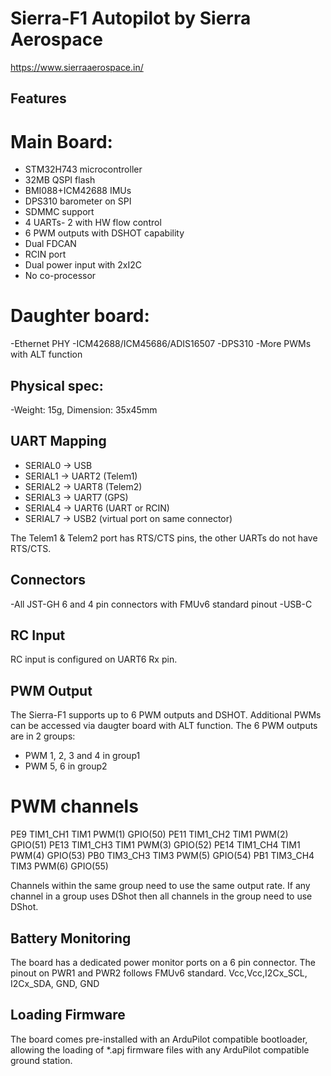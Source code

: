 # Sierra-F1 Autopilot by Sierra Aerospace
https://www.sierraaerospace.in/

## Features
# Main Board:
 - STM32H743 microcontroller
 - 32MB QSPI flash
 - BMI088+ICM42688 IMUs
 - DPS310 barometer on SPI 
 - SDMMC support
 - 4 UARTs- 2 with HW flow control
 - 6 PWM outputs with DSHOT capability
 - Dual FDCAN
 - RCIN port
 - Dual power input with 2xI2C
 - No co-processor

# Daughter board:
 -Ethernet PHY
 -ICM42688/ICM45686/ADIS16507
 -DPS310
 -More PWMs with ALT function

## Physical spec:
 -Weight: 15g, Dimension: 35x45mm

## UART Mapping
 - SERIAL0 -> USB
 - SERIAL1 -> UART2 (Telem1)
 - SERIAL2 -> UART8 (Telem2)
 - SERIAL3 -> UART7 (GPS)
 - SERIAL4 -> UART6 (UART or RCIN)
 - SERIAL7 -> USB2 (virtual port on same connector)

The Telem1 & Telem2 port has RTS/CTS pins, the other UARTs do not have RTS/CTS.

## Connectors

 -All JST-GH 6 and 4 pin connectors with FMUv6 standard pinout
 -USB-C

## RC Input
 
RC input is configured on UART6 Rx pin.

## PWM Output

The Sierra-F1 supports up to 6 PWM outputs and DSHOT. Additional PWMs can be accessed via daugter board with ALT function.
The 6 PWM outputs are in 2 groups:

 - PWM 1, 2, 3 and 4 in group1
 - PWM 5, 6 in group2

# PWM channels
PE9  TIM1_CH1 TIM1 PWM(1) GPIO(50)
PE11 TIM1_CH2 TIM1 PWM(2) GPIO(51)
PE13 TIM1_CH3 TIM1 PWM(3) GPIO(52)
PE14 TIM1_CH4 TIM1 PWM(4) GPIO(53)
PB0  TIM3_CH3 TIM3 PWM(5) GPIO(54)
PB1  TIM3_CH4 TIM3 PWM(6) GPIO(55)

Channels within the same group need to use the same output rate. If
any channel in a group uses DShot then all channels in the group need
to use DShot.

## Battery Monitoring

The board has a dedicated power monitor ports on a 6 pin
connector. The pinout on PWR1 and PWR2 follows FMUv6 standard. 
Vcc,Vcc,I2Cx_SCL, I2Cx_SDA, GND, GND

## Loading Firmware

The board comes pre-installed with an ArduPilot compatible bootloader,
allowing the loading of *.apj firmware files with any ArduPilot
compatible ground station.

